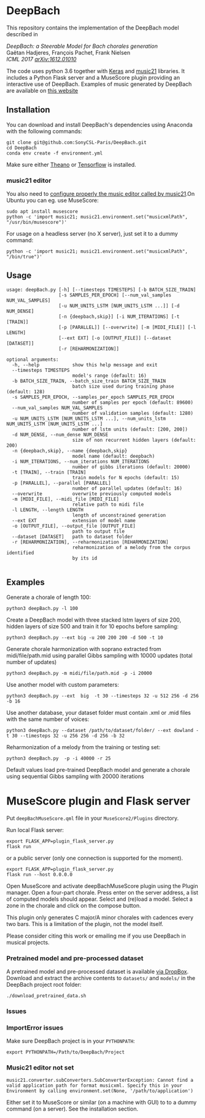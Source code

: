 # DeepBach
This repository contains the implementation of the DeepBach model described in

*DeepBach: a Steerable Model for Bach chorales generation*<br/>
Gaëtan Hadjeres, François Pachet, Frank Nielsen<br/>
*ICML 2017 [arXiv:1612.01010](https://arxiv.org/abs/1612.01010)*

The code uses python 3.6 together with [Keras](https://keras.io/) and [music21](http://web.mit.edu/music21/) libraries.
It includes a Python Flask server and a MuseScore plugin providing an interactive use of DeepBach.
Examples of music generated by DeepBach are available on [this website](https://sites.google.com/site/deepbachexamples/)

## Installation

You can download and install DeepBach's dependencies using Anaconda with the following commands:

```
git clone git@github.com:SonyCSL-Paris/DeepBach.git
cd DeepBach
conda env create -f environment.yml
```

Make sure either [Theano](<https://github.com/Theano/Theano>) or [Tensorflow](https://www.tensorflow.org/) is installed.

### music21 editor

You also need to [configure properly the music editor called by music21](http://web.mit.edu/music21/doc/moduleReference/moduleEnvironment.html).On Ubuntu you can eg. use MuseScore:

```shell
sudo apt install musescore
python -c 'import music21; music21.environment.set("musicxmlPath", "/usr/bin/musescore")'
```

For usage on a headless server (no X server), just set it to a dummy command:

```shell
python -c 'import music21; music21.environment.set("musicxmlPath", "/bin/true")'
```

## Usage

```
usage: deepBach.py [-h] [--timesteps TIMESTEPS] [-b BATCH_SIZE_TRAIN]
                   [-s SAMPLES_PER_EPOCH] [--num_val_samples NUM_VAL_SAMPLES]
                   [-u NUM_UNITS_LSTM [NUM_UNITS_LSTM ...]] [-d NUM_DENSE]
                   [-n {deepbach,skip}] [-i NUM_ITERATIONS] [-t [TRAIN]]
                   [-p [PARALLEL]] [--overwrite] [-m [MIDI_FILE]] [-l LENGTH]
                   [--ext EXT] [-o [OUTPUT_FILE]] [--dataset [DATASET]]
                   [-r [REHARMONIZATION]]

optional arguments:
  -h, --help            show this help message and exit
  --timesteps TIMESTEPS
                        model's range (default: 16)
  -b BATCH_SIZE_TRAIN, --batch_size_train BATCH_SIZE_TRAIN
                        batch size used during training phase (default: 128)
  -s SAMPLES_PER_EPOCH, --samples_per_epoch SAMPLES_PER_EPOCH
                        number of samples per epoch (default: 89600)
  --num_val_samples NUM_VAL_SAMPLES
                        number of validation samples (default: 1280)
  -u NUM_UNITS_LSTM [NUM_UNITS_LSTM ...], --num_units_lstm NUM_UNITS_LSTM [NUM_UNITS_LSTM ...]
                        number of lstm units (default: [200, 200])
  -d NUM_DENSE, --num_dense NUM_DENSE
                        size of non recurrent hidden layers (default: 200)
  -n {deepbach,skip}, --name {deepbach,skip}
                        model name (default: deepbach)
  -i NUM_ITERATIONS, --num_iterations NUM_ITERATIONS
                        number of gibbs iterations (default: 20000)
  -t [TRAIN], --train [TRAIN]
                        train models for N epochs (default: 15)
  -p [PARALLEL], --parallel [PARALLEL]
                        number of parallel updates (default: 16)
  --overwrite           overwrite previously computed models
  -m [MIDI_FILE], --midi_file [MIDI_FILE]
                        relative path to midi file
  -l LENGTH, --length LENGTH
                        length of unconstrained generation
  --ext EXT             extension of model name
  -o [OUTPUT_FILE], --output_file [OUTPUT_FILE]
                        path to output file
  --dataset [DATASET]   path to dataset folder
  -r [REHARMONIZATION], --reharmonization [REHARMONIZATION]
                        reharmonization of a melody from the corpus identified
                        by its id


```

## Examples
Generate a chorale of length 100:
```
python3 deepBach.py -l 100
```
Create a DeepBach model with three stacked lstm layers of size 200, hidden layers of size 500 and train it for 10 epochs before sampling:
```
python3 deepBach.py --ext big -u 200 200 200 -d 500 -t 10
```

Generate chorale harmonization with soprano extracted from midi/file/path.mid using parallel Gibbs sampling with 10000 updates (total number of updates)
```
python3 deepBach.py -m midi/file/path.mid -p -i 20000
```


Use another model with custom parameters:
```
python3 deepBach.py --ext  big  -t 30 --timesteps 32 -u 512 256 -d 256 -b 16
```

Use another database, your dataset folder must contain .xml or .mid files with the same number of voices:
```
python3 deepBach.py --dataset /path/to/dataset/folder/ --ext dowland -t 30 --timesteps 32 -u 256 256 -d 256 -b 32
```

Reharmonization of a melody from the training or testing set:
```
python3 deepBach.py  -p -i 40000 -r 25
```

Default values load pre-trained DeepBach model and generate a chorale using sequential Gibbs sampling with 20000 iterations


# MuseScore plugin and Flask server
Put  ``deepBachMuseScore.qml`` file in your ``MuseScore2/Plugins`` directory.

Run local Flask server:
```
export FLASK_APP=plugin_flask_server.py
flask run
```
or a public server (only one connection is supported for the moment).
```
export FLASK_APP=plugin_flask_server.py
flask run --host 0.0.0.0
```

Open MuseScore and activate deepBachMuseScore plugin using the Plugin manager.
Open a four-part chorale.
Press enter on the server address, a list of computed models should appear.
Select and (re)load a model.
Select a zone in the chorale and click on the compose button.


This plugin only generates C major/A minor chorales with cadences every two bars. This is a limitation of the plugin, not the model itself.


Please consider citing this work or emailing me if you use DeepBach in musical projects. 

### Pretrained model and pre-processed dataset

A pretrained model and pre-processed dataset is available [via DropBox](https://www.dropbox.com/sh/qlcxv3dzj5zpcu5/AAB0PD55W3DCTJxQIRCNSbW1a?dl=0). Download and extract the archive contents to `datasets/` and `models/` in the DeepBach project root folder:

```shell
./download_pretrained_data.sh
```

### Issues

### ImportError issues

Make sure DeepBach project is in your `PYTHONPATH`:

```
export PYTHONPATH=/Path/to/DeepBach/Project
```

### Music21 editor not set

```
music21.converter.subConverters.SubConverterException: Cannot find a valid application path for format musicxml. Specify this in your Environment by calling environment.set(None, '/path/to/application')
```

Either set it to MuseScore or similar (on a machine with GUI) to to a dummy command (on a server). See the installation section.
